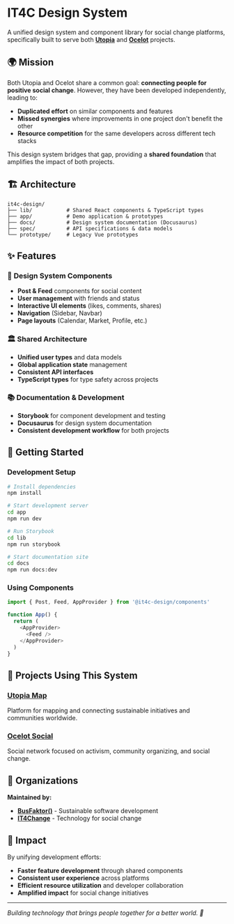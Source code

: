 # IT4C Design System

A unified design system and component library for social change platforms, specifically built to serve both **[Utopia](https://utopia-map.org/)** and **[Ocelot](https://ocelot.social/)** projects.

## 🌍 Mission

Both Utopia and Ocelot share a common goal: **connecting people for positive social change**. However, they have been developed independently, leading to:

- **Duplicated effort** on similar components and features
- **Missed synergies** where improvements in one project don't benefit the other
- **Resource competition** for the same developers across different tech stacks

This design system bridges that gap, providing a **shared foundation** that amplifies the impact of both projects.

## 🏗️ Architecture

```
it4c-design/
├── lib/           # Shared React components & TypeScript types
├── app/           # Demo application & prototypes
├── docs/          # Design system documentation (Docusaurus)
├── spec/          # API specifications & data models
└── prototype/     # Legacy Vue prototypes
```

## ✨ Features

### 🎨 **Design System Components**
- **Post & Feed** components for social content
- **User management** with friends and status
- **Interactive UI elements** (likes, comments, shares)
- **Navigation** (Sidebar, Navbar) 
- **Page layouts** (Calendar, Market, Profile, etc.)

### 🏛️ **Shared Architecture**
- **Unified user types** and data models
- **Global application state** management
- **Consistent API interfaces**
- **TypeScript types** for type safety across projects

### 📚 **Documentation & Development**
- **Storybook** for component development and testing
- **Docusaurus** for design system documentation
- **Consistent development workflow** for both projects

## 🚀 Getting Started

### Development Setup
```bash
# Install dependencies
npm install

# Start development server
cd app
npm run dev

# Run Storybook
cd lib
npm run storybook

# Start documentation site
cd docs
npm run docs:dev
```

### Using Components
```typescript
import { Post, Feed, AppProvider } from '@it4c-design/components'

function App() {
  return (
    <AppProvider>
      <Feed />
    </AppProvider>
  )
}
```

## 🤝 Projects Using This System

### [Utopia Map](https://utopia-map.org/)
Platform for mapping and connecting sustainable initiatives and communities worldwide.

### [Ocelot Social](https://ocelot.social/)
Social network focused on activism, community organizing, and social change.

## 🏢 Organizations

**Maintained by:**
- **[BusFaktor()](https://www.busfaktor.org/)** - Sustainable software development
- **[IT4Change](https://it4c.dev/)** - Technology for social change

## 🎯 Impact

By unifying development efforts:
- **Faster feature development** through shared components
- **Consistent user experience** across platforms
- **Efficient resource utilization** and developer collaboration
- **Amplified impact** for social change initiatives

---

*Building technology that brings people together for a better world. 🌱*
